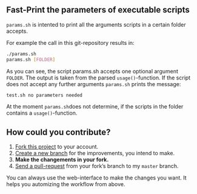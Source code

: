 ## Fast-Print the parameters of executable scripts

`params.sh` is intented to print all the arguments scripts in a certain folder accepts.

For example the call in this git-repository results in:

```bash
./params.sh
params.sh [FOLDER]
```

As you can see, the script params.sh accepts one optional argument `FOLDER`.
The output is taken from the parsed `usage()`-function. 
If the script does not accept any further arguments `params.sh` prints the message:

```bash
test.sh no parameters needed
```

At the moment `params.sh`does not determine, if the scripts in the folder contains a `usage()`-function.

## How could you contribute?
1. [Fork this project][fork] to your account.
2. [Create a new branch][branch] for the improvements, you intend to make.
3. **Make the changements in your fork.**
4. [Send a pull-request][pr] from your fork’s branch to my `master` branch.
 
You can always use the web-interface to make the changes you want. It helps you automizing the workflow from above.

[fork]: http://help.github.com/forking/
[branch]: https://help.github.com/articles/creating-and-deleting-branches-within-your-repository
[pr]: http://help.github.com/pull-requests/